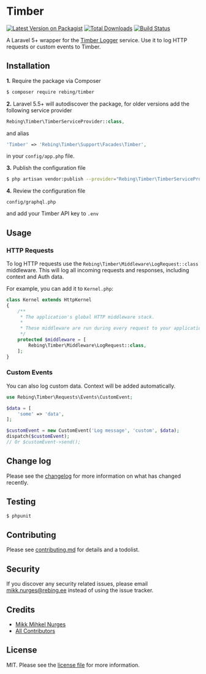 # Timber

[![Latest Version on Packagist][ico-version]][link-packagist]
[![Total Downloads][ico-downloads]][link-downloads]
[![Build Status][ico-travis]][link-travis]

A Laravel 5+ wrapper for the [Timber Logger](https://timber.io/) service. Use it to log HTTP requests or custom events to Timber.

## Installation

**1.** Require the package via Composer
``` bash
$ composer require rebing/timber
```

**2.** Laravel 5.5+ will autodiscover the package, for older versions add the
following service provider
```php
Rebing\Timber\TimberServiceProvider::class,
```

and alias
```php
'Timber' => 'Rebing\Timber\Support\Facades\Timber',
```

in your `config/app.php` file.

**3.** Publish the configuration file
```bash
$ php artisan vendor:publish --provider="Rebing\Timber\TimberServiceProvider"
```

**4.** Review the configuration file
```
config/graphql.php
```
and add your Timber API key to `.env`

## Usage

### HTTP Requests

To log HTTP requests use the `Rebing\Timber\Middleware\LogRequest::class` middleware. 
This will log all incoming requests and responses, including context and Auth data.

For example, you can add it to `Kernel.php`:

```php
class Kernel extends HttpKernel
{
    /**
     * The application's global HTTP middleware stack.
     *
     * These middleware are run during every request to your application.
     */
    protected $middleware = [
        Rebing\Timber\Middleware\LogRequest::class,
    ];
}
```

### Custom Events

You can also log custom data. Context will be added automatically.
```php
use Rebing\Timber\Requests\Events\CustomEvent;

$data = [
    'some' => 'data',
];

$customEvent = new CustomEvent('Log message', 'custom', $data);
dispatch($customEvent);
// Or $customEvent->send();
```

## Change log

Please see the [changelog](changelog.md) for more information on what has changed recently.

## Testing

``` bash
$ phpunit
```

## Contributing

Please see [contributing.md](contributing.md) for details and a todolist.

## Security

If you discover any security related issues, please email mikk.nurges@rebing.ee instead of using the issue tracker.

## Credits

- [Mikk Mihkel Nurges][link-author]
- [All Contributors][link-contributors]

## License

MIT. Please see the [license file](license.md) for more information.

[ico-version]: https://img.shields.io/packagist/v/rebing/timber-laravel.svg?style=flat-square
[ico-downloads]: https://img.shields.io/packagist/dt/rebing/timber-laravel.svg?style=flat-square
[ico-travis]: https://img.shields.io/travis/rebing/timber-laravel/master.svg?style=flat-square

[link-packagist]: https://packagist.org/packages/rebing/timber-laravel
[link-downloads]: https://packagist.org/packages/rebing/timber-laravel
[link-travis]: https://travis-ci.org/rebing/timber-laravel
[link-author]: https://github.com/rebing
[link-contributors]: ../../contributors]